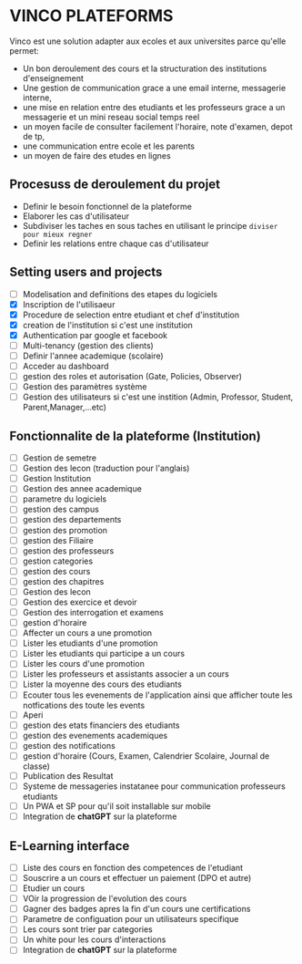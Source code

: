 # VINCO PLATEFORMS

Vinco est une solution adapter aux ecoles et aux universites parce qu'elle permet:

- Un bon deroulement des cours et la structuration des institutions d'enseignement
- Une gestion de communication grace a une email interne, messagerie interne,
- une mise en relation entre des etudiants et les professeurs grace a un messagerie et un mini reseau social temps reel
- un moyen facile de consulter facilement l'horaire, note d'examen, depot de tp,
- une communication entre ecole et les parents
- un moyen de faire des etudes en lignes

## Procesuss de deroulement du projet

- Definir le besoin fonctionnel de la plateforme
- Elaborer les cas d'utilisateur
- Subdiviser les taches en sous taches en utilisant le principe ```diviser pour mieux regner```
- Definir les relations entre chaque cas d'utilisateur

## Setting users and projects

* [ ] Modelisation and definitions des etapes du logiciels
* [x] Inscription de l'utilisaeur
* [x] Procedure de selection entre etudiant et chef d'institution
* [x] creation de l'institution si c'est une institution
* [x] Authentication par google et facebook
* [ ] Multi-tenancy (gestion des clients)
* [ ] Definir l'annee academique (scolaire)
* [ ] Acceder au dashboard
* [ ] gestion des roles et autorisation (Gate, Policies, Observer)
* [ ] Gestion des paramètres système
* [ ] Gestion des utilisateurs si c'est une instition (Admin, Professor, Student, Parent,Manager,...etc)

## **Fonctionnalite de la plateforme (Institution)**

- [ ]  Gestion de semetre
- [ ]  Gestion des lecon (traduction pour l'anglais)
- [ ]  Gestion Institution
- [ ]  Gestion des annee academique
- [ ]  parametre du logiciels
- [ ]  gestion des campus
- [ ]  gestion des departements
- [ ]  gestion des promotion
- [ ]  gestion des Filiaire
- [ ]  gestion des professeurs
- [ ]  gestion categories
- [ ]  gestion des cours
- [ ]  gestion des chapitres
- [ ]  Gestion des lecon
- [ ]  Gestion des exercice et devoir
- [ ]  Gestion des interrogation et examens
- [ ]  gestion d'horaire
- [ ]  Affecter un cours a une promotion
- [ ]  Lister les etudiants d'une promotion
- [ ]  Lister les etudiants qui participe a un cours
- [ ]  Lister les cours d'une promotion
- [ ]  Lister les professeurs et assistants associer a un cours
- [ ]  Lister la moyenne des cours des etudiants
- [ ]  Ecouter tous les evenements de l'application ainsi que afficher toute les notfications des toute les events
- [ ]  Aperi
- [ ]  gestion des etats financiers des etudiants
- [ ]  gestion des evenements academiques
- [ ]  gestion des notifications
- [ ]  gestion d'horaire (Cours, Examen, Calendrier Scolaire, Journal de classe)
- [ ]  Publication des Resultat
- [ ]  Systeme de messageries instatanee pour communication professeurs etudiants
- [ ]  Un PWA et SP pour qu'il soit installable sur mobile
- [ ]  Integration de **chatGPT** sur la plateforme

## **E-Learning interface**

- [ ] Liste des cours en fonction des competences de l'etudiant
- [ ] Souscrire a un cours et effectuer un paiement (DPO et autre)
- [ ] Etudier un cours
- [ ] VOir la progression de l'evolution des cours
- [ ] Gagner des badges apres la fin d'un cours une certifications
- [ ] Parametre de configuation pour un utilisateurs specifique
- [ ] Les cours sont trier par categories
- [ ] Un white pour les cours d'interactions
- [ ] Integration de **chatGPT** sur la plateforme
